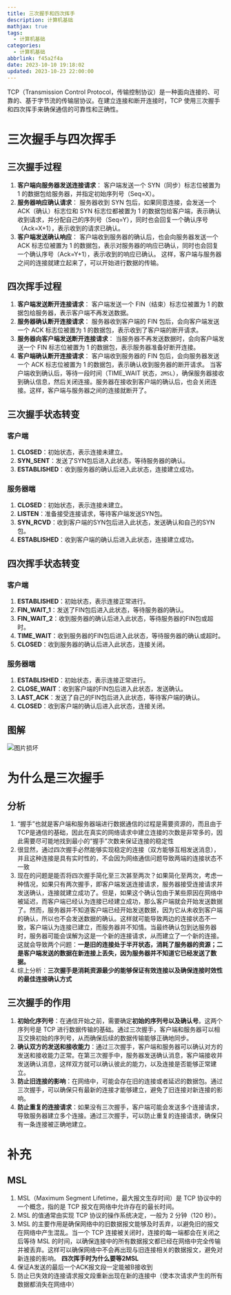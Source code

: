 ```yaml
---
title: 三次握手和四次挥手
description: 计算机基础
mathjax: true
tags:
  - 计算机基础
categories:
  - 计算机基础
abbrlink: f45a2f4a
date: 2023-10-10 19:18:02
updated: 2023-10-23 22:00:00
---
```

TCP（Transmission Control Protocol，传输控制协议）是一种面向连接的、可靠的、基于字节流的传输层协议。在建立连接和断开连接时，TCP 使用三次握手和四次挥手来确保通信的可靠性和正确性。
# 三次握手与四次挥手

## 三次握手过程

1. **客户端向服务器发送连接请求**： 客户端发送一个 SYN（同步）标志位被置为 1 的数据包给服务器，并指定初始序列号（Seq=X）。
2. **服务器响应确认请求**： 服务器收到 SYN 包后，如果同意连接，会发送一个 ACK（确认）标志位和 SYN 标志位都被置为 1 的数据包给客户端，表示确认收到请求，并分配自己的序列号（Seq=Y），同时也会回复一个确认序号（Ack=X+1），表示收到的请求已确认。
3. **客户端发送确认响应**： 客户端收到服务器的确认后，也会向服务器发送一个 ACK 标志位被置为 1 的数据包，表示对服务器的响应已确认，同时也会回复一个确认序号（Ack=Y+1），表示收到的响应已确认。
这样，客户端与服务器之间的连接就建立起来了，可以开始进行数据的传输。

## 四次挥手过程
1. **客户端发送断开连接请求**： 客户端发送一个 FIN（结束）标志位被置为 1 的数据包给服务器，表示客户端不再发送数据。
2. **服务器确认断开连接请求**： 服务器收到客户端的 FIN 包后，会向客户端发送一个 ACK 标志位被置为 1 的数据包，表示收到了客户端的断开请求。
3. **服务器向客户端发送断开连接请求**： 当服务器不再发送数据时，会向客户端发送一个 FIN 标志位被置为 1 的数据包，表示服务器准备好断开连接。
4. **客户端确认断开连接请求**： 客户端收到服务器的 FIN 包后，会向服务器发送一个 ACK 标志位被置为 1 的数据包，表示确认收到服务器的断开请求。
当客户端收到确认后，等待一段时间（TIME_WAIT 状态，`2MSL`），确保服务器接收到确认信息，然后关闭连接。服务器在接收到客户端的确认后，也会关闭连接。这样，客户端与服务器之间的连接就断开了。

## 三次握手状态转变

### 客户端
1. **CLOSED**：初始状态，表示连接未建立。
2. **SYN_SENT**：发送了SYN包后进入此状态，等待服务器的确认。
3. **ESTABLISHED**：收到服务器的确认后进入此状态，连接建立成功。

### 服务器端
1. **CLOSED**：初始状态，表示连接未建立。
2. **LISTEN**：准备接受连接请求，等待客户端发送SYN包。
3. **SYN_RCVD**：收到客户端的SYN包后进入此状态，发送确认和自己的SYN包。
4. **ESTABLISHED**：收到客户端的确认后进入此状态，连接建立成功。

## 四次挥手状态转变

### 客户端
1. **ESTABLISHED**：初始状态，表示连接正常进行。
2. **FIN_WAIT_1**：发送了FIN包后进入此状态，等待服务器的确认。
3. **FIN_WAIT_2**：收到服务器的确认后进入此状态，等待服务器的FIN包或超时。
4. **TIME_WAIT**：收到服务器的FIN包后进入此状态，等待服务器的确认或超时。
5. **CLOSED**：收到服务器的确认后进入此状态，连接关闭。

### 服务器端
1. **ESTABLISHED**：初始状态，表示连接正常进行。
2. **CLOSE_WAIT**：收到客户端的FIN包后进入此状态，发送确认。
3. **LAST_ACK**：发送了自己的FIN包后进入此状态，等待客户端的确认。
4. **CLOSED**：收到客户端的确认后进入此状态，连接关闭。

## 图解
<img src="/post-img/Pasted image 20240317105405.png" alt="图片损坏" style="zoom:100%;" />

# 为什么是三次握手

## 分析
1. “握手”也就是客户端和服务器端进行数据通信的过程是需要资源的，而且由于TCP是通信的基础，因此在真实的网络请求中建立连接的次数是非常多的，因此需要尽可能地找到最小的“握手”次数来保证连接的稳定性
2. 很显然，通过四次握手必然能够实现稳定的连接（双方能够互相发送消息），并且这种连接是具有实时性的，不会因为网络通信问题导致两端的连接状态不一致
3. 现在的问题是能否将四次握手简化至三次甚至两次？如果简化至两次，考虑一种情况，如果只有两次握手，即客户端发送连接请求，服务器接受连接请求并发送确认，连接就建立成功了。但是，如果这个确认包由于某些原因在网络中被延迟，而客户端已经认为连接已经建立成功，那么客户端就会开始发送数据了。然而，服务器并不知道客户端已经开始发送数据，因为它从未收到客户端的确认，所以也不会发送数据的确认。这样就可能导致两边的连接状态不一致，客户端认为连接已建立，而服务器并不知情。当最终确认包到达服务器时，服务器可能会误解为这是一个新的连接请求，从而建立了一个新的连接。这就会导致两个问题：**一是旧的连接处于半开状态，消耗了服务器的资源；二是客户端发送的数据在新连接上丢失，因为服务器并不知道它已经发送了数据。**
4. 综上分析：**三次握手是消耗资源最少的能够保证有效连接以及确保连接时效性的最佳连接确认方式**

## 三次握手的作用
1. **初始化序列号**：在通信开始之前，需要确定**初始的序列号以及确认号**。这两个序列号是 TCP 进行数据传输的基础。通过三次握手，客户端和服务器可以相互交换初始的序列号，从而确保后续的数据传输能够正确地同步。
2. **确认双方的发送和接收能力**：通过三次握手，客户端和服务器可以确认对方的发送和接收能力正常。在第三次握手中，服务器发送确认消息，客户端接收并发送确认消息，这样双方就可以确认彼此的能力，以及连接是否能够正常建立。
3. **防止旧连接的影响**：在网络中，可能会存在旧的连接或者延迟的数据包。通过三次握手，可以确保只有最新的连接才能够建立，避免了旧连接对新连接的影响。
4. **防止重复的连接请求**：如果没有三次握手，客户端可能会发送多个连接请求，导致服务器建立多个连接。通过三次握手，可以防止重复的连接请求，确保只有一条连接被正确地建立。

# 补充

## MSL
1. MSL（Maximum Segment Lifetime，最大报文生存时间）是 TCP 协议中的一个概念，指的是 TCP 报文在网络中允许存在的最长时间。
2. MSL 的值通常由实现 TCP 协议的操作系统决定，一般为 2 分钟（120 秒）。
3. MSL 的主要作用是确保网络中的旧数据报文能够及时丢弃，以避免旧的报文在网络中产生混乱。当一个 TCP 连接被关闭时，连接的每一端都会在关闭之后等待 MSL 的时间，以确保连接中的所有数据报文都已经在网络中完全传输并被丢弃。这样可以确保网络中不会再出现与旧连接相关的数据报文，避免对新连接的影响。
**四次挥手时为什么要等2MSL**
1. 保证A发送的最后一个ACK报文段一定能被B接收到
2. 防止已失效的连接请求报文段重新出现在新的连接中（使本次请求产生的所有数据都消失在网络中）